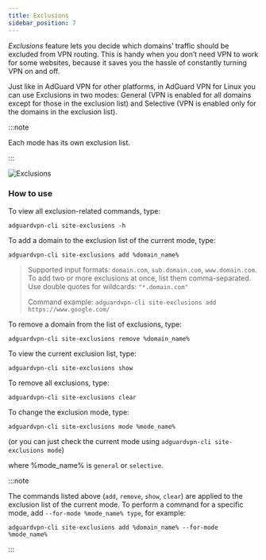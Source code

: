 ```yaml
---
title: Exclusions
sidebar_position: 7
---
```


*Exclusions* feature lets you decide which domains’ traffic should be excluded from VPN routing. This is handy when you don’t need VPN to work for some websites, because it saves you the hassle of constantly turning VPN on and off.

Just like in AdGuard VPN for other platforms, in AdGuard VPN for Linux you can use Exclusions in two modes: General (VPN is enabled for all domains except for those in the exclusion list) and Selective (VPN is enabled only for the domains in the exclusion list).

:::note

Each mode has its own exclusion list.

:::

![Exclusions](https://cdn.adtidy.org/blog/new/m6pkdVPN-CLI-exclusions.png)

### How to use

To view all exclusion-related commands, type:

    adguardvpn-cli site-exclusions -h

To add a domain to the exclusion list of the current mode, type:

    adguardvpn-cli site-exclusions add %domain_name%

> Supported input formats: `domain.com`, `sub.domain.com`, `www.domain.com`. To add two or more exclusions at once, list them comma-separated. Use double quotes for wildcards: `"*.domain.com"`
>
> Command example: `adguardvpn-cli site-exclusions add https://www.google.com/`

To remove a domain from the list of exclusions, type:

    adguardvpn-cli site-exclusions remove %domain_name%

To view the current exclusion list, type:

    adguardvpn-cli site-exclusions show

To remove all exclusions, type:

    adguardvpn-cli site-exclusions clear

To change the exclusion mode, type:

    adguardvpn-cli site-exclusions mode %mode_name%

(or you can just check the current mode using `adguardvpn-cli site-exclusions mode`)

where %mode_name% is `general` or `selective`.

:::note

The commands listed above (`add`, `remove`, `show`, `clear`) are applied to the exclusion list of the current mode. To perform a command for a specific mode, add `--for-mode %mode_name% type`, for example:

    adguardvpn-cli site-exclusions add %domain_name% --for-mode %mode_name%

:::
